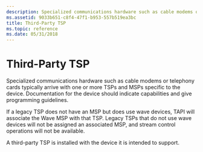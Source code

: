 ```yaml
---
description: Specialized communications hardware such as cable modems or telephony cards typically arrive with one or more TSPs and MSPs specific to the device. Documentation for the device should indicate capabilities and give programming guidelines.
ms.assetid: 9033b651-c8f4-47f1-b953-557b519ea3bc
title: Third-Party TSP
ms.topic: reference
ms.date: 05/31/2018
---
```


# Third-Party TSP

Specialized communications hardware such as cable modems or telephony cards typically arrive with one or more TSPs and MSPs specific to the device. Documentation for the device should indicate capabilities and give programming guidelines.

If a legacy TSP does not have an MSP but does use wave devices, TAPI will associate the Wave MSP with that TSP. Legacy TSPs that do not use wave devices will not be assigned an associated MSP, and stream control operations will not be available.

A third-party TSP is installed with the device it is intended to support.

 

 



